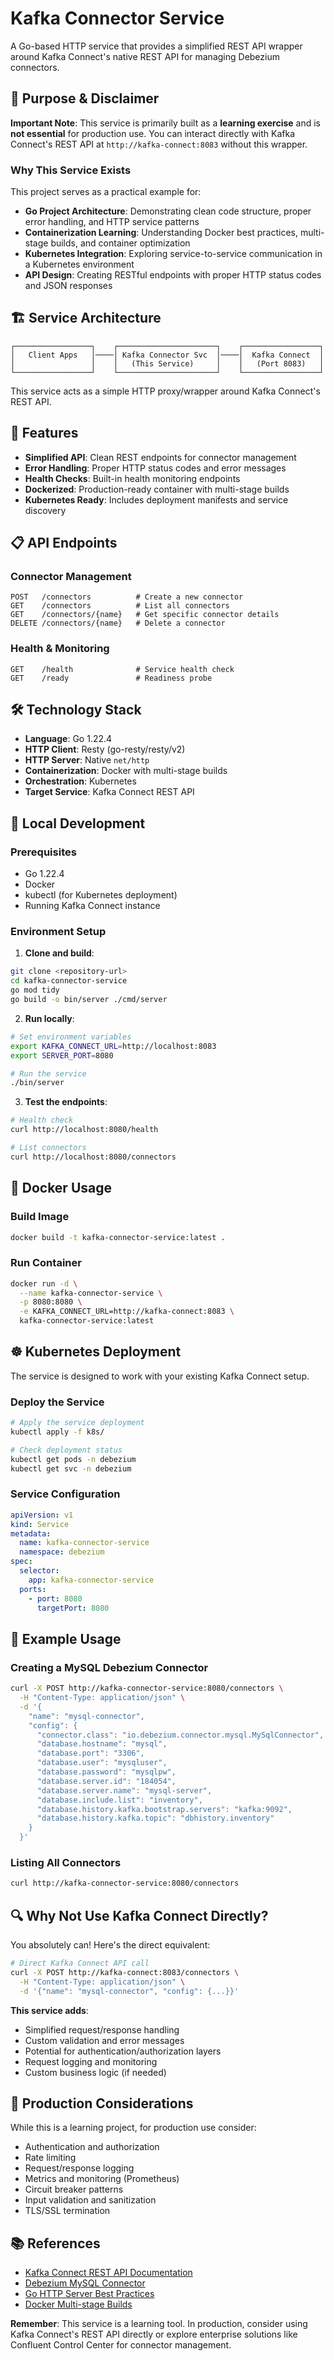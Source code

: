 # Kafka Connector Service

A Go-based HTTP service that provides a simplified REST API wrapper around Kafka Connect's native REST API for managing Debezium connectors.

## 🎯 Purpose & Disclaimer

**Important Note**: This service is primarily built as a **learning exercise** and is **not essential** for production use. You can interact directly with Kafka Connect's REST API at `http://kafka-connect:8083` without this wrapper.

### Why This Service Exists

This project serves as a practical example for:
- **Go Project Architecture**: Demonstrating clean code structure, proper error handling, and HTTP service patterns
- **Containerization Learning**: Understanding Docker best practices, multi-stage builds, and container optimization
- **Kubernetes Integration**: Exploring service-to-service communication in a Kubernetes environment
- **API Design**: Creating RESTful endpoints with proper HTTP status codes and JSON responses

## 🏗️ Service Architecture

```
┌─────────────────┐    ┌──────────────────────┐    ┌─────────────────┐
│   Client Apps   │────│ Kafka Connector Svc  │────│  Kafka Connect  │
│                 │    │   (This Service)     │    │   (Port 8083)   │
└─────────────────┘    └──────────────────────┘    └─────────────────┘
```

This service acts as a simple HTTP proxy/wrapper around Kafka Connect's REST API.

## 🚀 Features

- **Simplified API**: Clean REST endpoints for connector management
- **Error Handling**: Proper HTTP status codes and error messages
- **Health Checks**: Built-in health monitoring endpoints
- **Dockerized**: Production-ready container with multi-stage builds
- **Kubernetes Ready**: Includes deployment manifests and service discovery

## 📋 API Endpoints

### Connector Management
```http
POST   /connectors          # Create a new connector
GET    /connectors          # List all connectors
GET    /connectors/{name}   # Get specific connector details
DELETE /connectors/{name}   # Delete a connector
```

### Health & Monitoring
```http
GET    /health              # Service health check
GET    /ready               # Readiness probe
```

## 🛠️ Technology Stack

- **Language**: Go 1.22.4
- **HTTP Client**: Resty (go-resty/resty/v2)
- **HTTP Server**: Native `net/http`
- **Containerization**: Docker with multi-stage builds
- **Orchestration**: Kubernetes
- **Target Service**: Kafka Connect REST API

## 🔧 Local Development

### Prerequisites
- Go 1.22.4
- Docker
- kubectl (for Kubernetes deployment)
- Running Kafka Connect instance

### Environment Setup

1. **Clone and build**:
```bash
git clone <repository-url>
cd kafka-connector-service
go mod tidy
go build -o bin/server ./cmd/server
```

2. **Run locally**:
```bash
# Set environment variables
export KAFKA_CONNECT_URL=http://localhost:8083
export SERVER_PORT=8080

# Run the service
./bin/server
```

3. **Test the endpoints**:
```bash
# Health check
curl http://localhost:8080/health

# List connectors
curl http://localhost:8080/connectors
```

## 🐳 Docker Usage

### Build Image
```bash
docker build -t kafka-connector-service:latest .
```

### Run Container
```bash
docker run -d \
  --name kafka-connector-service \
  -p 8080:8080 \
  -e KAFKA_CONNECT_URL=http://kafka-connect:8083 \
  kafka-connector-service:latest
```

## ☸️ Kubernetes Deployment

The service is designed to work with your existing Kafka Connect setup.

### Deploy the Service
```bash
# Apply the service deployment
kubectl apply -f k8s/

# Check deployment status
kubectl get pods -n debezium
kubectl get svc -n debezium
```

### Service Configuration
```yaml
apiVersion: v1
kind: Service
metadata:
  name: kafka-connector-service
  namespace: debezium
spec:
  selector:
    app: kafka-connector-service
  ports:
    - port: 8080
      targetPort: 8080
```

## 📝 Example Usage

### Creating a MySQL Debezium Connector
```bash
curl -X POST http://kafka-connector-service:8080/connectors \
  -H "Content-Type: application/json" \
  -d '{
    "name": "mysql-connector",
    "config": {
      "connector.class": "io.debezium.connector.mysql.MySqlConnector",
      "database.hostname": "mysql",
      "database.port": "3306",
      "database.user": "mysqluser",
      "database.password": "mysqlpw",
      "database.server.id": "184054",
      "database.server.name": "mysql-server",
      "database.include.list": "inventory",
      "database.history.kafka.bootstrap.servers": "kafka:9092",
      "database.history.kafka.topic": "dbhistory.inventory"
    }
  }'
```

### Listing All Connectors
```bash
curl http://kafka-connector-service:8080/connectors
```

## 🔍 Why Not Use Kafka Connect Directly?

You absolutely can! Here's the direct equivalent:

```bash
# Direct Kafka Connect API call
curl -X POST http://kafka-connect:8083/connectors \
  -H "Content-Type: application/json" \
  -d '{"name": "mysql-connector", "config": {...}}'
```

**This service adds**:
- Simplified request/response handling
- Custom validation and error messages
- Potential for authentication/authorization layers
- Request logging and monitoring
- Custom business logic (if needed)



## 🚦 Production Considerations

While this is a learning project, for production use consider:
- Authentication and authorization
- Rate limiting
- Request/response logging
- Metrics and monitoring (Prometheus)
- Circuit breaker patterns
- Input validation and sanitization
- TLS/SSL termination

## 📚 References

- [Kafka Connect REST API Documentation](https://docs.confluent.io/platform/current/connect/references/restapi.html)
- [Debezium MySQL Connector](https://debezium.io/documentation/reference/connectors/mysql.html)
- [Go HTTP Server Best Practices](https://golang.org/doc/articles/wiki/)
- [Docker Multi-stage Builds](https://docs.docker.com/develop/dev-best-practices/dockerfile_best-practices/)


**Remember**: This service is a learning tool. In production, consider using Kafka Connect's REST API directly or explore enterprise solutions like Confluent Control Center for connector management.